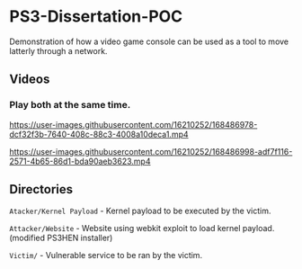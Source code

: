 # PS3-Dissertation-POC
Demonstration of how a video game console can be used as a tool to move latterly through a network.

## Videos
### Play both at the same time.

https://user-images.githubusercontent.com/16210252/168486978-dcf32f3b-7640-408c-88c3-4008a10deca1.mp4


https://user-images.githubusercontent.com/16210252/168486998-adf7f116-2571-4b65-86d1-bda90aeb3623.mp4


## Directories

`Atacker/Kernel Payload` - Kernel payload to be executed by the victim.

`Attacker/Website` - Website using webkit exploit to load kernel payload. (modified PS3HEN installer)

`Victim/` - Vulnerable service to be ran by the victim.
